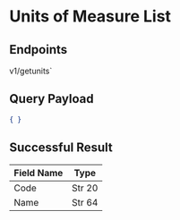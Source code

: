 # Units of Measure List

## Endpoints

<!--@include: @/dist/md/api_url.md-->v1/getunits`

## Query Payload

```json
{ }
```

## Successful Result

|Field Name|Type|
|----------|----|
|Code|Str 20|
|Name|Str 64|
